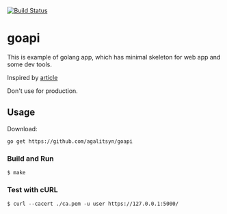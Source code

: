 [![Build Status](https://travis-ci.org/agalitsyn/goapi.svg?branch=master)](https://travis-ci.org/agalitsyn/goapi)

# goapi

This is example of golang app, which has minimal skeleton for web app and some dev tools.

Inspired by [article](https://medium.com/@kelseyhightower/12-fractured-apps-1080c73d481c#.ihna7diaw)

Don't use for production.

## Usage

Download:

```
go get https://github.com/agalitsyn/goapi
```

### Build and Run

```
$ make
```

### Test with cURL

```
$ curl --cacert ./ca.pem -u user https://127.0.0.1:5000/
```
